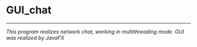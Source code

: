 # GUI_chat
_________________________________

*This program realizes network chat, working in multithreading mode. GUI was realized by JavaFX*
